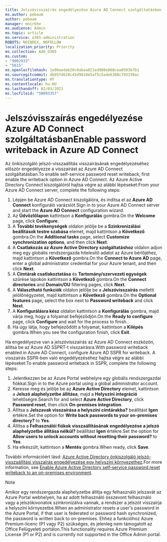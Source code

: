 ```yaml
---
title: Jelszóvisszaírás engedélyezése Azure AD Connect szolgáltatásban
ms.author: pebaum
author: pebaum
manager: mnirkhe
ms.audience: Admin
ms.topic: article
ms.service: o365-administration
ROBOTS: NOINDEX, NOFOLLOW
localization_priority: Priority
ms.collection: Adm_O365
ms.custom:
- "9002933"
- "5615"
ms.openlocfilehash: 1e90aedab20c8abaa021ed980e868cea0503b7b1
ms.sourcegitcommit: db95fd628c45d9810e5af5c5a4e6388c793339ac
ms.translationtype: HT
ms.contentlocale: hu-HU
ms.lasthandoff: 02/03/2021
ms.locfileid: "50093357"
---
```

# <a name="enable-password-writeback-in-azure-ad-connect"></a><span data-ttu-id="e6b4f-102">Jelszóvisszaírás engedélyezése Azure AD Connect szolgáltatásban</span><span class="sxs-lookup"><span data-stu-id="e6b4f-102">Enable password writeback in Azure AD Connect</span></span>

<span data-ttu-id="e6b4f-103">Az önkiszolgáló jelszó-visszaállítás visszaírásának engedélyezéséhez először engedélyezze a visszaírást az Azure AD Connect szolgáltatásban.</span><span class="sxs-lookup"><span data-stu-id="e6b4f-103">To enable self-service password reset writeback, first enable the writeback option in Azure AD Connect.</span></span> <span data-ttu-id="e6b4f-104">Az Azure Active Directory Connect kiszolgálóról hajtsa végre az alábbi lépéseket:</span><span class="sxs-lookup"><span data-stu-id="e6b4f-104">From your Azure AD Connect server, complete the following steps:</span></span>

1. <span data-ttu-id="e6b4f-105">Lépjen be Azure AD Connect kiszolgálóra, és indítsa el az **Azure AD Connect** konfiguráló varázslót.</span><span class="sxs-lookup"><span data-stu-id="e6b4f-105">Sign in to your Azure AD Connect server and start the **Azure AD Connect** configuration wizard.</span></span>
2. <span data-ttu-id="e6b4f-106">Az **Üdvözlőlapon** kattintson a **Konfigurálás** gombra.</span><span class="sxs-lookup"><span data-stu-id="e6b4f-106">On the **Welcome** page, click **Configure**.</span></span>
3. <span data-ttu-id="e6b4f-107">A **További tevékenységek** oldalon jelölje be a **Szinkronizálási beállítások testre szabása** elemet, majd kattintson a **Következő** gombra.</span><span class="sxs-lookup"><span data-stu-id="e6b4f-107">On the **Additional tasks** page, select **Customize synchronization options**, and then click **Next**.</span></span>
4. <span data-ttu-id="e6b4f-108">A **Csatlakozás az Azure Active Directory szolgáltatáshoz** oldalon adjon meg egy globális rendszergazda hitelesítő adatot az Azure bérlőjéhez, majd kattintson a **Következő** gombra.</span><span class="sxs-lookup"><span data-stu-id="e6b4f-108">On the **Connect to Azure AD** page, enter a global administrator credential for your Azure tenant, and then click **Next**.</span></span>
5. <span data-ttu-id="e6b4f-109">A **Címtárak csatlakoztatása** és **Tartomány/szervezeti egységek** szűrése lapokon kattintson a **Következő** gombra.</span><span class="sxs-lookup"><span data-stu-id="e6b4f-109">On the **Connect directories** and **Domain/OU** filtering pages, click **Next**.</span></span>
6. <span data-ttu-id="e6b4f-110">A **Választható funkciók** oldalon jelölje be a **Jelszóvisszaírás** melletti jelölőnégyzetet, majd kattintson a **Következő** gombra.</span><span class="sxs-lookup"><span data-stu-id="e6b4f-110">On the **Optional features** page, select the box next to **Password writeback** and click **Next**.</span></span>
7. <span data-ttu-id="e6b4f-111">A **Konfigurálásra kész** oldalon kattintson a **Konfigurálás** gombra, majd várja meg, hogy a folyamat befejeződjön.</span><span class="sxs-lookup"><span data-stu-id="e6b4f-111">On the **Ready to configure** page, click **Configure** and wait for the process to finish.</span></span>
8. <span data-ttu-id="e6b4f-112">Ha úgy látja, hogy befejeződött a folyamat, kattintson a **Kilépés** gombra.</span><span class="sxs-lookup"><span data-stu-id="e6b4f-112">When you see the configuration finish, click **Exit**.</span></span>

<span data-ttu-id="e6b4f-113">Ha engedélyezve van a jelszóvisszaírás az Azure AD Connect eszközön, állítsa be az Azure AD SSPRT-t visszaírásra.</span><span class="sxs-lookup"><span data-stu-id="e6b4f-113">With password writeback enabled in Azure AD Connect, configure Azure AD SSPR for writeback.</span></span>  <span data-ttu-id="e6b4f-114">A visszaírás SSPR-ben való engedélyezéséhez hajtsa végre az alábbi lépéseket:</span><span class="sxs-lookup"><span data-stu-id="e6b4f-114">To enable password writeback in SSPR, complete the following steps:</span></span>

1. <span data-ttu-id="e6b4f-115">Jelentkezzen be az Azure Portal webhelyre egy globális rendszergazdai fiókkal.</span><span class="sxs-lookup"><span data-stu-id="e6b4f-115">Sign in to the Azure portal using a global administrator account.</span></span>
2. <span data-ttu-id="e6b4f-116">Keresse meg és jelölje be az **Azure Active Directory** elemet, kattintson a **Jelszó alaphelyzetbe állítása**, majd a **Helyszíni integráció** lehetőségre.</span><span class="sxs-lookup"><span data-stu-id="e6b4f-116">Search for and select **Azure Active Directory**, click **Password reset**, then click **On-premises integration**.</span></span>
3. <span data-ttu-id="e6b4f-117">Állítsa a **Jelszavak visszaírása a helyszíni címtárakba?** beállítást **Igen** értékre.</span><span class="sxs-lookup"><span data-stu-id="e6b4f-117">Set the option for **Write back passwords to your on-premises directory?** to **Yes**.</span></span>
4. <span data-ttu-id="e6b4f-118">Állítsa a **Felhasználói fiókok visszaállításának engedélyezése a jelszó alaphelyzetbe állítása nélkül?** beállítást **Igen** értékre.</span><span class="sxs-lookup"><span data-stu-id="e6b4f-118">Set the option for **Allow users to unlock accounts without resetting their password?** to **Yes**.</span></span>
5. <span data-ttu-id="e6b4f-119">Ha elkészült, kattintson a **Mentés** gombra.</span><span class="sxs-lookup"><span data-stu-id="e6b4f-119">When ready, click **Save**.</span></span>

<span data-ttu-id="e6b4f-120">További információért lásd: [Azure Active Directory önkiszolgáló jelszó-visszaállítási visszaírás engedélyezése egy helyszíni környezethez](https://docs.microsoft.com/azure/active-directory/authentication/tutorial-enable-sspr-writeback).</span><span class="sxs-lookup"><span data-stu-id="e6b4f-120">For more information, see [Enable Azure Active Directory self-service password reset writeback to an on-premises environment](https://docs.microsoft.com/azure/active-directory/authentication/tutorial-enable-sspr-writeback).</span></span>

> [!NOTE]
>  <span data-ttu-id="e6b4f-121">Amikor egy rendszergazda alaphelyzetbe állítja egy felhasználó jelszavát az Azure Portal webhelyen, ha az adott felhasználó összevont felhasználó vagy a jelszókivonatok szinkronizálva vannak, a rendszer a jelszót visszaírja a helyszíni környezetbe.</span><span class="sxs-lookup"><span data-stu-id="e6b4f-121">When an administrator resets a user's password in the Azure Portal, if that user is federated or password hash synchronized, the password is written back to on-premises.</span></span> <span data-ttu-id="e6b4f-122">Ehhez a funkcióhoz Azure Premium-licenc (P1 vagy P2) szükséges, és jelenleg nem támogatott az Office Felügyeleti portálon.</span><span class="sxs-lookup"><span data-stu-id="e6b4f-122">This functionality requires Azure Premium License (P1 or P2) and is currently not supported in the Office Admin portal.</span></span>
